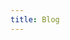 ```yaml
---
title: Blog
---
```


<script setup>
import Blog from '../.vitepress/theme/BlogTemplate.vue'
</script>
 
<div class="blog">
    <Blog></Blog>
</div>
